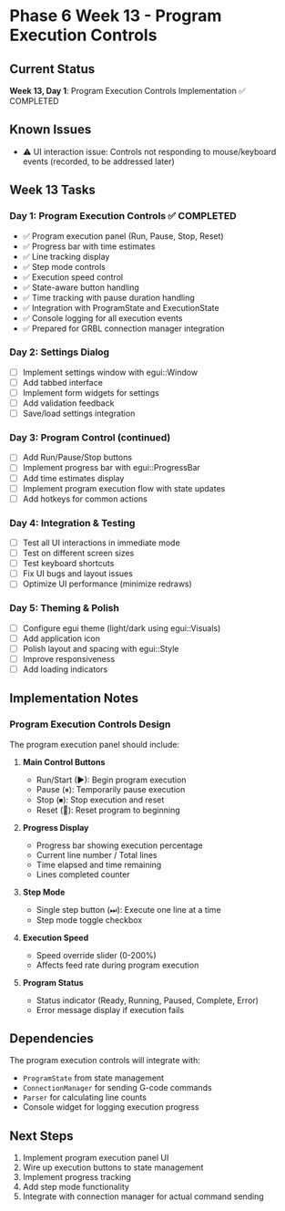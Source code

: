 # Phase 6 Week 13 - Program Execution Controls

## Current Status
**Week 13, Day 1**: Program Execution Controls Implementation ✅ COMPLETED

## Known Issues
- ⚠️ UI interaction issue: Controls not responding to mouse/keyboard events (recorded, to be addressed later)

## Week 13 Tasks

### Day 1: Program Execution Controls ✅ COMPLETED
- ✅ Program execution panel (Run, Pause, Stop, Reset)
- ✅ Progress bar with time estimates
- ✅ Line tracking display
- ✅ Step mode controls
- ✅ Execution speed control
- ✅ State-aware button handling
- ✅ Time tracking with pause duration handling
- ✅ Integration with ProgramState and ExecutionState
- ✅ Console logging for all execution events
- ✅ Prepared for GRBL connection manager integration

### Day 2: Settings Dialog
- [ ] Implement settings window with egui::Window
- [ ] Add tabbed interface
- [ ] Implement form widgets for settings
- [ ] Add validation feedback
- [ ] Save/load settings integration

### Day 3: Program Control (continued)
- [ ] Add Run/Pause/Stop buttons
- [ ] Implement progress bar with egui::ProgressBar
- [ ] Add time estimates display
- [ ] Implement program execution flow with state updates
- [ ] Add hotkeys for common actions

### Day 4: Integration & Testing
- [ ] Test all UI interactions in immediate mode
- [ ] Test on different screen sizes
- [ ] Test keyboard shortcuts
- [ ] Fix UI bugs and layout issues
- [ ] Optimize UI performance (minimize redraws)

### Day 5: Theming & Polish
- [ ] Configure egui theme (light/dark using egui::Visuals)
- [ ] Add application icon
- [ ] Polish layout and spacing with egui::Style
- [ ] Improve responsiveness
- [ ] Add loading indicators

## Implementation Notes

### Program Execution Controls Design

The program execution panel should include:

1. **Main Control Buttons**
   - Run/Start (▶): Begin program execution
   - Pause (⏸): Temporarily pause execution
   - Stop (⏹): Stop execution and reset
   - Reset (🔄): Reset program to beginning

2. **Progress Display**
   - Progress bar showing execution percentage
   - Current line number / Total lines
   - Time elapsed and time remaining
   - Lines completed counter

3. **Step Mode**
   - Single step button (⏭): Execute one line at a time
   - Step mode toggle checkbox

4. **Execution Speed**
   - Speed override slider (0-200%)
   - Affects feed rate during program execution

5. **Program Status**
   - Status indicator (Ready, Running, Paused, Complete, Error)
   - Error message display if execution fails

## Dependencies

The program execution controls will integrate with:
- `ProgramState` from state management
- `ConnectionManager` for sending G-code commands
- `Parser` for calculating line counts
- Console widget for logging execution progress

## Next Steps

1. Implement program execution panel UI
2. Wire up execution buttons to state management
3. Implement progress tracking
4. Add step mode functionality
5. Integrate with connection manager for actual command sending

